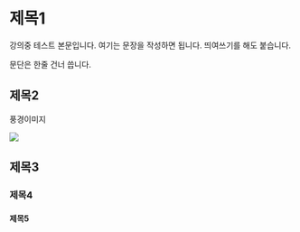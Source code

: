 # 제목1

강의중 테스트 본문입니다. 여기는 문장을 작성하면 됩니다.
띄여쓰기를 해도 붙습니다.

문단은 한줄 건너 씁니다.

## 제목2

풍경이미지

![](https://search.pstatic.net/common/?src=http%3A%2F%2Fblogfiles.naver.net%2FMjAyMTA1MDhfMjAw%2FMDAxNjIwNDM2MDU5NTE2.Cnx3ipzQYqGen7_UO7d89t5VmniLTrC9ji0cKd2cVMcg.mSfTiTXUQYBVdZ4bJZu5rmDh_LB38yOPAWDf6zW9CI4g.JPEG.iamacookie%2FIMG_2605.JPG&type=a340)

## 제목3



### 제목4

#### 제목5
